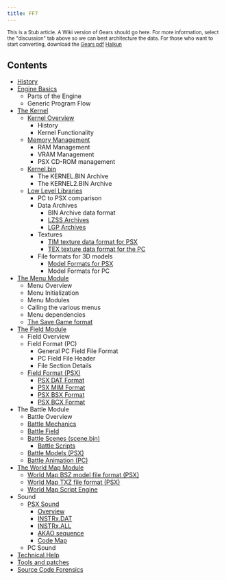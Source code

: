 ```yaml
---
title: FF7
---
```


<small> This is a Stub article. A Wiki version of Gears should go here. For more information, select the "discussion" tab above so we can best architecture the data. For those who want to start converting, download the [Gears pdf](https://wiki.ffrtt.ru/gears.pdf) [Halkun](User:Halkun.md) </small>

  

## Contents

-   [History](FF7/History.md)
-   [Engine Basics](FF7/Engine_basics.md)
    -   Parts of the Engine
    -   Generic Program Flow
-   [The Kernel](FF7/Kernel.md)
    -   [Kernel Overview](FF7/Kernel/Overview.md)
        -   History
        -   Kernel Functionality
    -   [Memory Management](FF7/Kernel/Memory_management.md)
        -   RAM Management
        -   VRAM Management
        -   PSX CD-ROM management
    -   [Kernel.bin](FF7/Kernel/Kernel.bin.md)
        -   The KERNEL.BIN Archive
        -   The KERNEL2.BIN Archive
    -   [Low Level Libraries](FF7/Kernel/Low_level_libraries.md)
        -   PC to PSX comparison
        -   Data Archives
            -   BIN Archive data format
            -   [LZSS Archives](FF7/LZSS_format.md)
            -   [LGP Archives](FF7/LGP_format.md)
        -   Textures
            -   [TIM texture data format for PSX](PSX/TIM_format.md)
            -   [TEX texture data format for the PC](FF7/TEX_format.md)
        -   File formats for 3D models
            -   [Model Formats for PSX](FF7/Kernel/Low_level_libraries.md#Model_formats_for_PSX)
            -   Model Formats for PC
-   [The Menu Module](FF7/Menu_Module.md)
    -   Menu Overview
    -   Menu Initialization
    -   Menu Modules
    -   Calling the various menus
    -   Menu dependencies
    -   [The Save Game format](FF7/Savemap.md)
-   [The Field Module](FF7/Field_Module.md)
    -   Field Overview
    -   Field Format (PC)
        -   General PC Field File Format
        -   PC Field File Header
        -   File Section Details
    -   [Field Format (PSX)](FF7/Field_Module.md#Field_Format_.28PSX.29)
        -   [PSX DAT Format](FF7/Field_Module.md#PSX_DAT_Format)
        -   [PSX MIM Format](FF7/Field_Module.md#PSX_MIM_Format)
        -   [PSX BSX Format](FF7/Field_Module.md#PSX_BSX_Format)
        -   [PSX BCX Format](FF7/Field_Module.md#PSX_BCX_Format)
-   The Battle Module
    -   Battle Overview
    -   [Battle Mechanics](FF7/Battle/Battle_Mechanics.md)
    -   [Battle Field](FF7/Battle/Battle_Field.md)
    -   [Battle Scenes (scene.bin)](FF7/Battle/Battle_Scenes.md)
        -   [Battle Scripts](FF7/Battle/Battle_Scenes/Battle_Script.md)
    -   [Battle Models (PSX)](FF7/Playstation_Battle_Model_Format.md)
    -   [Battle Animation (PC)](FF7/Battle/Battle_Animation_(PC).md)
-   [The World Map Module](FF7/WorldMap_Module.md)
    -   [World Map BSZ model file format (PSX)](FF7/World_Map/BSZ.md)
    -   [World Map TXZ file format (PSX)](FF7/World_Map/TXZ.md)
    -   [World Map Script Engine](FF7/WorldMap_Module/Script.md)
-   Sound
    -   [PSX Sound](FF7/PSX/PSX_Sound.md)
        -   [Overview](FF7/PSX/Sound/Overview.md)
        -   [INSTRx.DAT](FF7/PSX/Sound/INSTRx.DAT.md)
        -   [INSTRx.ALL](FF7/PSX/Sound/INSTRx.ALL.md)
        -   [AKAO sequence](FF7/PSX/Sound/AKAO_sequence.md)
        -   [Code Map](FF7/PSX/Sound/Code_Map.md)
    -   PC Sound
-   [Technical Help](FF7/Technical.md)
-   [Tools and patches](FF7/Technical/Customising.md)
-   [Source Code Forensics](FF7/Technical/Source.md)
